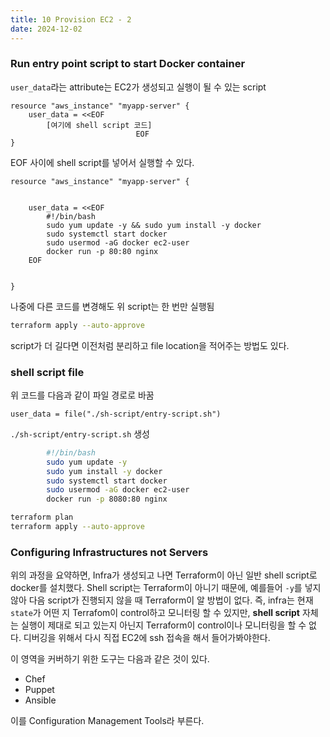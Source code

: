 ```yaml
---
title: 10 Provision EC2 - 2
date: 2024-12-02
---
```


### Run entry point script to start Docker container
`user_data`라는 attribute는 EC2가 생성되고 실행이 될 수 있는 script
```hcl
resource "aws_instance" "myapp-server" {
	user_data = <<EOF
        [여기에 shell script 코드]
							EOF
}
```

EOF 사이에 shell script를 넣어서 실행할 수 있다.

```hcl title:main.tf
resource "aws_instance" "myapp-server" {


	user_data = <<EOF
		#!/bin/bash
		sudo yum update -y && sudo yum install -y docker
		sudo systemctl start docker
		sudo usermod -aG docker ec2-user
		docker run -p 80:80 nginx
	EOF


}
```

나중에 다른 코드를 변경해도 위 script는 한 번만 실행됨

```sh
terraform apply --auto-approve
```

script가 더 길다면 이전처럼 분리하고 file location을 적어주는 방법도 있다.

### shell script file
위 코드를 다음과 같이 파일 경로로 바꿈
```hcl
user_data = file("./sh-script/entry-script.sh")
```

`./sh-script/entry-script.sh` 생성
```sh title:entry-script.sh
		#!/bin/bash
		sudo yum update -y
		sudo yum install -y docker
		sudo systemctl start docker
		sudo usermod -aG docker ec2-user
		docker run -p 8080:80 nginx
```

```sh
terraform plan
terraform apply --auto-approve
```

### Configuring Infrastructures not Servers
위의 과정을 요약하면, Infra가 생성되고 나면 Terraform이 아닌 일반 shell script로 docker를 설치했다. Shell script는 Terraform이 아니기 때문에, 예를들어 `-y`를 넣지 않아 다음 script가 진행되지 않을 때 Terraform이 알 방법이 없다.
즉, infra는 현재 `state`가 어떤 지 Terrafom이 control하고 모니터링 할 수 있지만, **shell script** 자체는 실행이 제대로 되고 있는지 아닌지 Terraform이 control이나 모니터링을 할 수 없다. 디버깅을 위해서 다시 직접 EC2에 ssh 접속을 해서 들어가봐야한다. 

이 영역을 커버하기 위한 도구는 다음과 같은 것이 있다.
- Chef
- Puppet
- Ansible

이를 Configuration Management Tools라 부른다.


